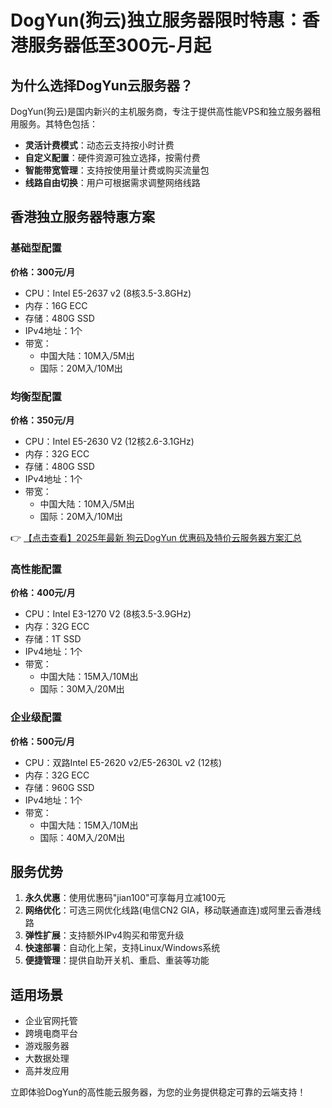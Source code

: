 # DogYun(狗云)独立服务器限时特惠：香港服务器低至300元-月起

## 为什么选择DogYun云服务器？

DogYun(狗云)是国内新兴的主机服务商，专注于提供高性能VPS和独立服务器租用服务。其特色包括：

- **灵活计费模式**：动态云支持按小时计费
- **自定义配置**：硬件资源可独立选择，按需付费
- **智能带宽管理**：支持按使用量计费或购买流量包
- **线路自由切换**：用户可根据需求调整网络线路

## 香港独立服务器特惠方案

### 基础型配置
**价格：300元/月**  
- CPU：Intel E5-2637 v2 (8核3.5-3.8GHz)
- 内存：16G ECC
- 存储：480G SSD
- IPv4地址：1个
- 带宽：
  - 中国大陆：10M入/5M出
  - 国际：20M入/10M出

### 均衡型配置
**价格：350元/月**  
- CPU：Intel E5-2630 V2 (12核2.6-3.1GHz)
- 内存：32G ECC
- 存储：480G SSD
- IPv4地址：1个
- 带宽：
  - 中国大陆：10M入/5M出
  - 国际：20M入/10M出

👉 [【点击查看】2025年最新 狗云DogYun 优惠码及特价云服务器方案汇总](https://bit.ly/DogYun)

### 高性能配置
**价格：400元/月**  
- CPU：Intel E3-1270 V2 (8核3.5-3.9GHz)
- 内存：32G ECC
- 存储：1T SSD
- IPv4地址：1个
- 带宽：
  - 中国大陆：15M入/10M出
  - 国际：30M入/20M出

### 企业级配置
**价格：500元/月**  
- CPU：双路Intel E5-2620 v2/E5-2630L v2 (12核)
- 内存：32G ECC
- 存储：960G SSD
- IPv4地址：1个
- 带宽：
  - 中国大陆：15M入/10M出
  - 国际：40M入/20M出

## 服务优势

1. **永久优惠**：使用优惠码"jian100"可享每月立减100元
2. **网络优化**：可选三网优化线路(电信CN2 GIA，移动联通直连)或阿里云香港线路
3. **弹性扩展**：支持额外IPv4购买和带宽升级
4. **快速部署**：自动化上架，支持Linux/Windows系统
5. **便捷管理**：提供自助开关机、重启、重装等功能

## 适用场景

- 企业官网托管
- 跨境电商平台
- 游戏服务器
- 大数据处理
- 高并发应用

立即体验DogYun的高性能云服务器，为您的业务提供稳定可靠的云端支持！